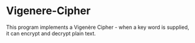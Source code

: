 # Vigenere-Cipher

This program implements a Vigenère Cipher - when a key word is supplied, it can encrypt and decrypt plain text.
